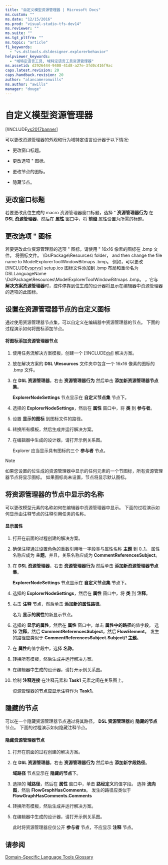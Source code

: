 ```yaml
---
title: "自定义模型资源管理器 | Microsoft Docs"
ms.custom: ""
ms.date: "12/15/2016"
ms.prod: "visual-studio-tfs-dev14"
ms.reviewer: ""
ms.suite: ""
ms.tgt_pltfrm: ""
ms.topic: "article"
f1_keywords: 
  - "vs.dsltools.dsldesigner.explorerbehavior"
helpviewer_keywords: 
  - "域特定语言工具, 域特定语言工具资源管理器"
ms.assetid: d2926444-9408-41d8-a27e-3fd0c416f9ac
caps.latest.revision: 20
caps.handback.revision: 20
author: "alancameronwills"
ms.author: "awills"
manager: "douge"
---
```

# 自定义模型资源管理器
[!INCLUDE[vs2017banner](../code-quality/includes/vs2017banner.md)]

可以更改资源管理器的外观和行为域特定语言设计器于以下情况:  
  
-   更改窗口标题。  
  
-   更改选项 " 图标。  
  
-   更改节点的图标。  
  
-   隐藏节点。  
  
## 更改窗口标题  
 若要更改此位生成的 macro 资源管理器窗口标题，选择 " **资源管理器行为** 在 **DSL 资源管理器**，然后在 **属性** 窗口中，将 **前缀** 属性设置为所需的标题。  
  
## 更改选项 " 图标  
 若要更改此位资源管理器的选项 " 图标，请使用 " 16x16 像素的图标在 .bmp 文件。  将图标文件。 \\DslPackage\\Resources\\ folder， and then change the file name to ModelExplorerToolWindowBitmaps .bmp。  例如，可以更改 [!INCLUDE[vsprvs](../code-quality/includes/vsprvs_md.md)] setup.ico 图标文件添加到 .bmp 布局和重命名为 DSLLanguageName \\DslPackage\\Resources\\ModelExplorerToolWindowBitmaps .bmp。  ，它与 **解决方案资源管理器**时，控件停靠到位生成的设计器将显示在编辑器中资源管理器的选项的此图标。  
  
## 设置在资源管理器节点的自定义图标  
 通过使用资源管理器节点集，可以自定义在编辑器中资源管理器的节点。  下面的过程演示如何将图标添加节点。  
  
#### 将图标添加资源管理器节点  
  
1.  使用任务流解决方案模板，创建一个 [!INCLUDE[dsl](../modeling/includes/dsl_md.md)] 解决方案。  
  
2.  放在解决方案的 **DSL \\Resources** 文件夹中包含一个 16x16 像素的图标的 .bmp 文件。  
  
3.  在 **DSL 资源管理器**，右击 **资源管理器行为** 然后单击 **添加新资源管理器节点集**。  
  
     **ExplorerNodeSettings** 节点显示在 **自定义节点集** 节点下。  
  
4.  选择的 **ExplorerNodeSettings**，然后在 **属性** 窗口中，将 **类** 到 **参与者**。  
  
5.  设置 **显示的图标** 到图标文件的路径。  
  
6.  转换所有模板，然后生成并运行解决方案。  
  
7.  在编辑器中生成的设计器，请打开示例关系图。  
  
     Explorer 应当显示具有图标的三个 **参与者** 节点。  
  
> [!NOTE]
>  如果您设置的位生成的资源管理器中显示的任何元素的一个节图标，所有资源管理器节点将显示图标。  如果图标尚未设置，节点将显示默认图标。  
  
## 将资源管理器的节点中显示的名称  
 可以更改模型元素的名称如何在编辑器中资源管理器中显示。  下面的过程演示如何显示由注释节点的注释引用任务的名称。  
  
#### 显示属性  
  
1.  打开在前面的过程创建的解决方案。  
  
2.  确保注释通过设置角色的重数引用唯一字段类与属性名称 **主题** 到 0..1。  属性名称应成为 **主题**，并且，关系名称应成为 **CommentReferencesSubject**。  
  
3.  在 **DSL 资源管理器**，右击 **资源管理器行为** 然后单击 **添加新资源管理器节点集**。  
  
     **ExplorerNodeSettings** 节点显示在 **自定义节点集** 节点下。  
  
4.  选择的 **ExplorerNodeSettings**，然后在 **属性** 窗口中，将 **类** 到 **注释**。  
  
5.  右击 **注释** 节点，然后单击 **添加新的属性路径**。  
  
     名为 **显示的属性**的新显示节点。  
  
6.  选择的 **显示的属性**，然后在 **属性** 窗口中，单击 **属性中的路径**的值字段。  选择 **注释**，然后 **CommentReferencesSubject**，然后 **FlowElement**。  发生的路径应类似于 **CommentReferencesSubject.Subject\/\! 主题**。  
  
7.  在 **属性**的值字段中，选择 **名称**。  
  
8.  转换所有模板，然后生成并运行解决方案。  
  
9. 在编辑器中生成的设计器，请打开示例关系图。  
  
10. 绘制 **注释连接** 在注释元素和 **Task1** 元素之间在关系图上。  
  
     资源管理器的节点应显示注释作为 **Task1**。  
  
## 隐藏的节点  
 可以在一个隐藏资源管理器节点通过将其路径。 **DSL 资源管理器**的 **隐藏的节点** 节点。  下面的过程演示如何隐藏注释节点。  
  
#### 隐藏资源管理器节点  
  
1.  打开在前面的过程创建的解决方案。  
  
2.  在 **DSL 资源管理器**，右击 **资源管理器行为** 然后单击 **添加新字段路径**。  
  
     **域路径** 节点显示在 **隐藏的节点**下。  
  
3.  选择的 **域路径**，然后在 **属性** 窗口中，单击 **路经定义**的值字段。  选择 **流向图**，然后 **FlowGraphHasComments**。  发生的路径应类似于 **FlowGraphHasComments.Comments**  
  
4.  转换所有模板，然后生成并运行解决方案。  
  
5.  在编辑器中生成的设计器，请打开示例关系图。  
  
     此时将资源管理器应仅公开 **参与者** 节点，不应显示 **注释** 节点。  
  
## 请参阅  
 [Domain\-Specific Language Tools Glossary](http://msdn.microsoft.com/zh-cn/ca5e84cb-a315-465c-be24-76aa3df276aa)